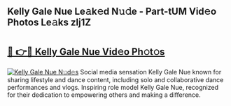 ## Kelly Gale Nue Le𝚊k𝚎d N𝚞𝚍e - Part-tUM Vid𝚎o Photos Le𝚊ks zlj1Z

# <h2><a href="http://fb3va0r.evod.top/?m=Kelly+Gale+Nue">🔗 👉🔴 Kelly Gale Nue Vid𝚎o Ph𝚘t𝚘s</a></h2>

[![Kelly Gale Nue N𝚞d𝚎s](https://i.imgur.com/8V9OHl7.gif)](http://fb3va0r.evod.top/?m=Kelly+Gale+Nue)
Social media sensation Kelly Gale Nue known for sharing lifestyle and dance content, including solo and collaborative dance performances and vlogs. Inspiring role model Kelly Gale Nue, recognized for their dedication to empowering others and making a difference. 
